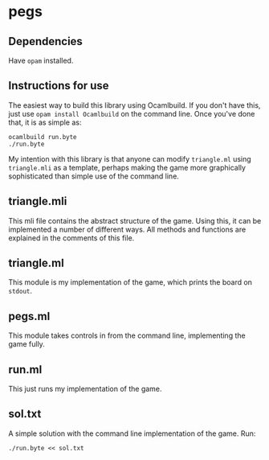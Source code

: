 # pegs
## Dependencies
Have `opam` installed.
## Instructions for use
The easiest way to build this library using Ocamlbuild. If you don't have this, just use `opam install Ocamlbuild` on the command line.
Once you've done that, it is as simple as:
```shell
ocamlbuild run.byte
./run.byte
```
My intention with this library is that anyone can modify `triangle.ml` using `triangle.mli` as a template, perhaps making the game more graphically sophisticated than simple use of the command line.
## triangle.mli
This mli file contains the abstract structure of the game. Using this, it can be implemented a number of different ways. All methods and functions are explained in the comments of this file.
## triangle.ml
This module is my implementation of the game, which prints the board on `stdout`.
## pegs.ml
This module takes controls in from the command line, implementing the game fully.
## run.ml
This just runs my implementation of the game.
## sol.txt
A simple solution with the command line implementation of the game. Run:
```shell
./run.byte << sol.txt
```